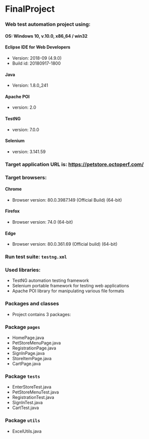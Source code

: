 # FinalProject

### Web test automation project using:
#### OS: Windows 10, v.10.0, x86_64 / win32
#### Eclipse IDE for Web Developers
- Version: 2018-09 (4.9.0)
- Build id: 20180917-1800
#### Java
- Version: 1.8.0_241
#### Apache POI
- version: 2.0
#### TestNG 
- version: 7.0.0
#### Selenium 
- version: 3.141.59

### Target application URL is: https://petstore.octoperf.com/

### Target browsers: 

#### Chrome
- Browser version: 80.0.3987.149 (Official Build) (64-bit)

#### Firefox
- Browser version: 74.0 (64-bit)

#### Edge
- Browser version: 80.0.361.69 (Official build) (64-bit)

### Run test suite: `testng.xml` 

### Used libraries:

* TestNG automation testing framework
* Selenium portable framework for testing web applications
* Apache POI library for manipulating various file formats

### Packages and classes

- Project contains 3 packages:

###  Package `pages`

- HomePage.java
- PetStoreMenuPage.java
- RegistrationPage.java
- SignInPage.java
- StoreItemPage.java
- CartPage.java

###  Package `tests`

- EnterStoreTest.java
- PetStoreMenuTest.java
- RegistrationTest.java
- SignInTest.java
- CartTest.java

###  Package `utils`

- ExcelUtils.java

